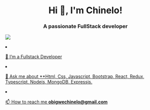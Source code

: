 <h1 align="center">Hi 👋, I'm Chinelo!</h1>
<h3 align="center">A passionate FullStack developer</h3>

<p align="left"> <a href="https://github.com/ryo-ma/github-profile-trophy"><img src="https://github-profile-trophy.vercel.app/?username=chiinelo" 

- 🌱 I’m a Fullstack Developer 

- 💬 Ask me about **Html, Css, Javascript, Bootstrap, React, Redux, Typescript, Nodejs, MongoDB, Expressjs.

- 📫 How to reach me **obigwechinelo@gmail.com**
